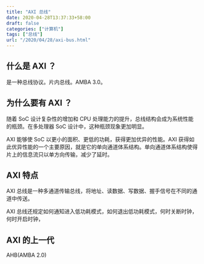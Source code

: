 ```yaml
---
title: "AXI 总线"
date: 2020-04-28T13:37:33+58:00
draft: false
categories: ["计算机"]
tags: ["总线"]
url: "/2020/04/28/axi-bus.html"
---
```


## 什么是 AXI ？

是一种总线协议。片内总线。AMBA 3.0。

## 为什么要有 AXI ？

随着 SoC 设计复杂性的增加和 CPU 处理能力的提升，总线结构会成为系统性能的瓶颈。在多处理器 SoC 设计中，这种瓶颈现象更加明显。

AXI 能够使 SoC 以更小的面积、更低的功耗，获得更加优异的性能。AXI 获得如此优异性能的一个主要原因，就是它的单向通道体系结构。单向通道体系结构使得片上的信息流只以单方向传输，减少了延时。

## AXI 特点

AXI 总线是一种多通道传输总线，将地址、读数据、写数据、握手信号在不同的通道中传送。

AXI 总线还规定如何通知进入低功耗模式，如何退出低功耗模式，何时关断时钟，何时开启时钟，

## AXI 的上一代

AHB(AMBA 2.0)